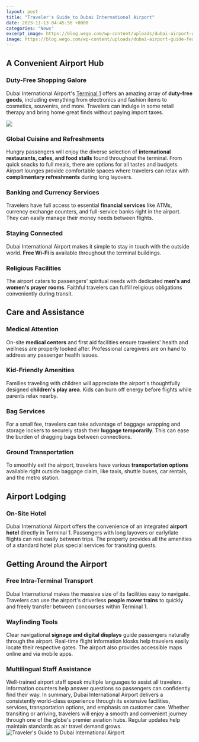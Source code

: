 ```yaml
---
layout: post
title: "Traveler's Guide to Dubai International Airport"
date: 2023-11-13 04:45:56 +0000
categories: "News"
excerpt_image: https://blog.wego.com/wp-content/uploads/dubai-airport-guide-featured.jpg
image: https://blog.wego.com/wp-content/uploads/dubai-airport-guide-featured.jpg
---
```


## A Convenient Airport Hub 
### Duty-Free Shopping Galore
Dubai International Airport's [Terminal 1](https://codeces.github.io/2024-01-09-bat-u0131-afrika-ve-do-u011fu-afrika-xdclkelerinde-ya-u015fam/) offers an amazing array of **duty-free goods**, including everything from electronics and fashion items to cosmetics, souvenirs, and more. Travelers can indulge in some retail therapy and bring home great finds without paying import taxes. 

![](https://www.qantas.com/content/dam/travelinsider/images/travel-tips/your-guide-to-keeping-busy-at-dubai-international-airport/318259bb-3dcf-4a71-b6e6-6516e8bf6723.jpg)
### Global Cuisine and Refreshments  
Hungry passengers will enjoy the diverse selection of **international restaurants, cafes, and food stalls** found throughout the terminal. From quick snacks to full meals, there are options for all tastes and budgets. Airport lounges provide comfortable spaces where travelers can relax with **complimentary refreshments** during long layovers.
### Banking and Currency Services  
Travelers have full access to essential **financial services** like ATMs, currency exchange counters, and full-service banks right in the airport. They can easily manage their money needs between flights.
### Staying Connected
Dubai International Airport makes it simple to stay in touch with the outside world. **Free Wi-Fi** is available throughout the terminal buildings.
### Religious Facilities  
The airport caters to passengers' spiritual needs with dedicated **men's and women's prayer rooms**. Faithful travelers can fulfill religious obligations conveniently during transit.
## Care and Assistance
### Medical Attention
On-site **medical centers** and first aid facilities ensure travelers' health and wellness are properly looked after. Professional caregivers are on hand to address any passenger health issues.
### Kid-Friendly Amenities   
Families traveling with children will appreciate the airport's thoughtfully designed **children's play area**. Kids can burn off energy before flights while parents relax nearby.
### Bag Services  
For a small fee, travelers can take advantage of baggage wrapping and storage lockers to securely stash their **luggage temporarily**. This can ease the burden of dragging bags between connections.
### Ground Transportation
To smoothly exit the airport, travelers have various **transportation options** available right outside baggage claim, like taxis, shuttle buses, car rentals, and the metro station.
## Airport Lodging
### On-Site Hotel
Dubai International Airport offers the convenience of an integrated **airport hotel** directly in Terminal 1. Passengers with long layovers or early/late flights can rest easily between trips. The property provides all the amenities of a standard hotel plus special services for transiting guests.
## Getting Around the Airport 
### Free Intra-Terminal Transport  
Dubai International makes the massive size of its facilities easy to navigate. Travelers can use the airport's driverless **people mover trains** to quickly and freely transfer between concourses within Terminal 1. 
### Wayfinding Tools
Clear navigational **signage and digital displays** guide passengers naturally through the airport. Real-time flight information kiosks help travelers easily locate their respective gates. The airport also provides accessible maps online and via mobile apps.
### Multilingual Staff Assistance  
Well-trained airport staff speak multiple languages to assist all travelers. Information counters help answer questions so passengers can confidently find their way.
In summary, Dubai International Airport delivers a consistently world-class experience through its extensive facilities, services, transportation options, and emphasis on customer care. Whether transiting or arriving, travelers will enjoy a smooth and convenient journey through one of the globe's premier aviation hubs. Regular updates help maintain standards as air travel demand grows.
![Traveler's Guide to Dubai International Airport](https://blog.wego.com/wp-content/uploads/dubai-airport-guide-featured.jpg)